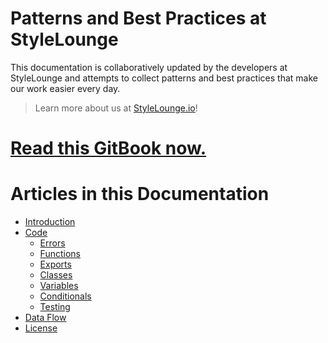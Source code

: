 # Patterns and Best Practices at StyleLounge

This documentation is collaboratively updated by the developers at StyleLounge and attempts to collect patterns and best practices that make our work easier every day.

> Learn more about us at [StyleLounge.io](http://www.StyleLounge.io)!

# [Read this GitBook now.](https://stylelounge.gitbooks.io/style/content/)

# Articles in this Documentation

* [Introduction](README.md)
* [Code](code.md)
  * [Errors](errors.md)
  * [Functions](functions.md)
  * [Exports](exports.md)
  * [Classes](classes.md)
  * [Variables](variables.md)
  * [Conditionals](conditionals.md)
  * [Testing](testing.md)
* [Data Flow](data-flow.md)
* [License](license.md)



